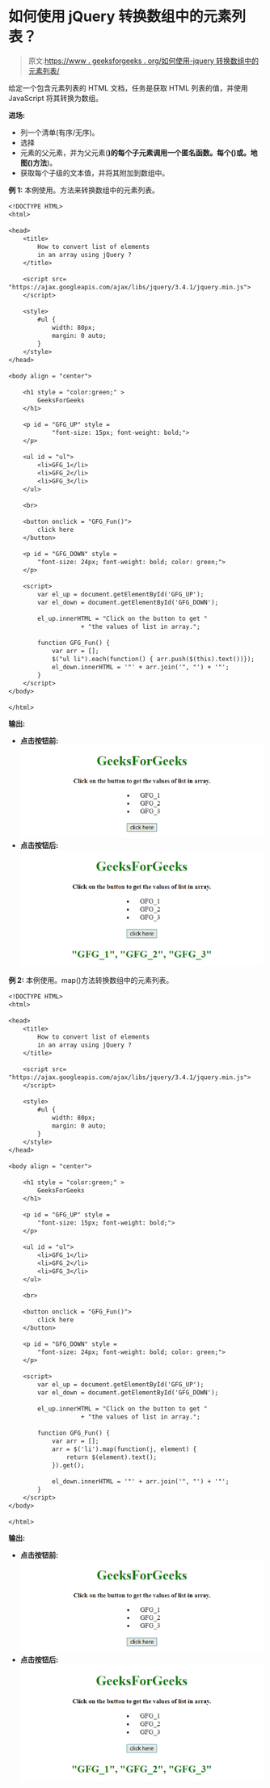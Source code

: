 # 如何使用 jQuery 转换数组中的元素列表？

> 原文:[https://www . geeksforgeeks . org/如何使用-jquery 转换数组中的元素列表/](https://www.geeksforgeeks.org/how-to-convert-list-of-elements-in-an-array-using-jquery/)

给定一个包含元素列表的 HTML 文档，任务是获取 HTML 列表的值，并使用 JavaScript 将其转换为数组。

**进场:**

*   列一个清单(有序/无序)。
*   选择
*   元素的父元素，并为父元素(**)的每个子元素调用一个匿名函数。每个()或。地图()方法**)。
*   获取每个子级的文本值，并将其附加到数组中。

**例 1:** 本例使用。方法来转换数组中的元素列表。

```
<!DOCTYPE HTML>  
<html>  

<head>  
    <title>  
        How to convert list of elements
        in an array using jQuery ?
    </title>

    <script src=
"https://ajax.googleapis.com/ajax/libs/jquery/3.4.1/jquery.min.js">
    </script>

    <style>
        #ul {
            width: 80px;
            margin: 0 auto;
        }
    </style>
</head>  

<body align = "center">  

    <h1 style = "color:green;" >  
        GeeksForGeeks  
    </h1> 

    <p id = "GFG_UP" style = 
            "font-size: 15px; font-weight: bold;"> 
    </p>

    <ul id = "ul">
        <li>GFG_1</li>
        <li>GFG_2</li>
        <li>GFG_3</li>
    </ul>

    <br>

    <button onclick = "GFG_Fun()">
        click here
    </button>

    <p id = "GFG_DOWN" style = 
        "font-size: 24px; font-weight: bold; color: green;"> 
    </p>

    <script>  
        var el_up = document.getElementById('GFG_UP');
        var el_down = document.getElementById('GFG_DOWN');

        el_up.innerHTML = "Click on the button to get "
                    + "the values of list in array."; 

        function GFG_Fun() {
            var arr = [];
            $("ul li").each(function() { arr.push($(this).text())});
            el_down.innerHTML = '"' + arr.join('", "') + '"';
        } 
    </script>  
</body>  

</html>
```

**输出:**

*   **点击按钮前:**
    ![](img/abcaac242004db18e6d8467f6a803382.png)
*   **点击按钮后:**
    ![](img/d43c66608688c460fdea1f127c52ac98.png)

**例 2:** 本例使用。map()方法转换数组中的元素列表。

```
<!DOCTYPE HTML>  
<html>  

<head>  
    <title>  
        How to convert list of elements
        in an array using jQuery ?
    </title>

    <script src=
"https://ajax.googleapis.com/ajax/libs/jquery/3.4.1/jquery.min.js">
    </script>

    <style>
        #ul {
            width: 80px;
            margin: 0 auto;
        }
    </style>
</head>  

<body align = "center">  

    <h1 style = "color:green;" >  
        GeeksForGeeks  
    </h1> 

    <p id = "GFG_UP" style = 
        "font-size: 15px; font-weight: bold;"> 
    </p>

    <ul id = "ul">
        <li>GFG_1</li>
        <li>GFG_2</li>
        <li>GFG_3</li>
    </ul>

    <br>

    <button onclick = "GFG_Fun()">
        click here
    </button>

    <p id = "GFG_DOWN" style = 
        "font-size: 24px; font-weight: bold; color: green;"> 
    </p>

    <script>  
        var el_up = document.getElementById('GFG_UP');
        var el_down = document.getElementById('GFG_DOWN');

        el_up.innerHTML = "Click on the button to get "
                    + "the values of list in array."; 

        function GFG_Fun() {
            var arr = [];
            arr = $('li').map(function(j, element) {
                return $(element).text();
            }).get();

            el_down.innerHTML = '"' + arr.join('", "') + '"';
        } 
    </script>  
</body>  

</html>
```

**输出:**

*   **点击按钮前:**
    ![](img/abcaac242004db18e6d8467f6a803382.png)
*   **点击按钮后:**
    ![](img/d43c66608688c460fdea1f127c52ac98.png)